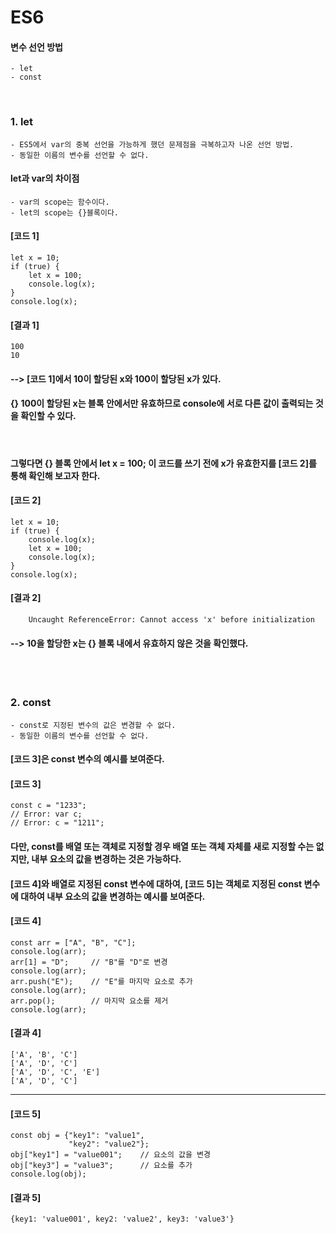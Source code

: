 # ES6

#### 변수 선언 방법
    - let
    - const
<br/>

### 1. let
    - ES5에서 var의 중복 선언을 가능하게 했던 문제점을 극복하고자 나온 선언 방법.
    - 동일한 이름의 변수를 선언할 수 없다.
#### let과 var의 차이점
    - var의 scope는 함수이다.
    - let의 scope는 {}블록이다.
#### [코드 1]
```plaintext
let x = 10;
if (true) {
    let x = 100;
    console.log(x);
}
console.log(x);
```
#### [결과 1]
    100
    10
#### --> [코드 1]에서 10이 할당된 x와 100이 할당된 x가 있다.
#### {} 100이 할당된 x는 블록 안에서만 유효하므로 console에 서로 다른 값이 출력되는 것을 확인할 수 있다.
<br/>

#### 그렇다면 {} 블록 안에서 let x = 100; 이 코드를 쓰기 전에 x가 유효한지를 [코드 2]를 통해 확인해 보고자 한다.
#### [코드 2]
```plaintext
let x = 10;
if (true) {
    console.log(x);
    let x = 100;
    console.log(x);
}
console.log(x);
```
#### [결과 2]
```plaintext
    Uncaught ReferenceError: Cannot access 'x' before initialization
```
#### --> 10을 할당한 x는 {} 블록 내에서 유효하지 않은 것을 확인했다.

<br><br>

### 2. const
    - const로 지정된 변수의 값은 변경할 수 없다.
    - 동일한 이름의 변수를 선언할 수 없다.
#### [코드 3]은 const 변수의 예시를 보여준다.
#### [코드 3]
```plaintext
const c = "1233";
// Error: var c;
// Error: c = "1211";
```
#### 다만, const를 배열 또는 객체로 지정할 경우 배열 또는 객체 자체를 새로 지정할 수는 없지만, 내부 요소의 값을 변경하는 것은 가능하다.
#### [코드 4]와 배열로 지정된 const 변수에 대하여, [코드 5]는 객체로 지정된 const 변수에 대하여 내부 요소의 값을 변경하는 예시를 보여준다.
#### [코드 4]
```plaintext
const arr = ["A", "B", "C"];
console.log(arr);
arr[1] = "D";     // "B"를 "D"로 변경
console.log(arr);
arr.push("E");    // "E"를 마지막 요소로 추가
console.log(arr);
arr.pop();        // 마지막 요소를 제거
console.log(arr);
```
#### [결과 4]
```plaintext
['A', 'B', 'C']
['A', 'D', 'C']
['A', 'D', 'C', 'E']
['A', 'D', 'C']
```
---
#### [코드 5]
```plaintext
const obj = {"key1": "value1",
             "key2": "value2"};
obj["key1"] = "value001";    // 요소의 값을 변경
obj["key3"] = "value3";      // 요소를 추가
console.log(obj);
```
#### [결과 5]
```plaintext
{key1: 'value001', key2: 'value2', key3: 'value3'}
```











